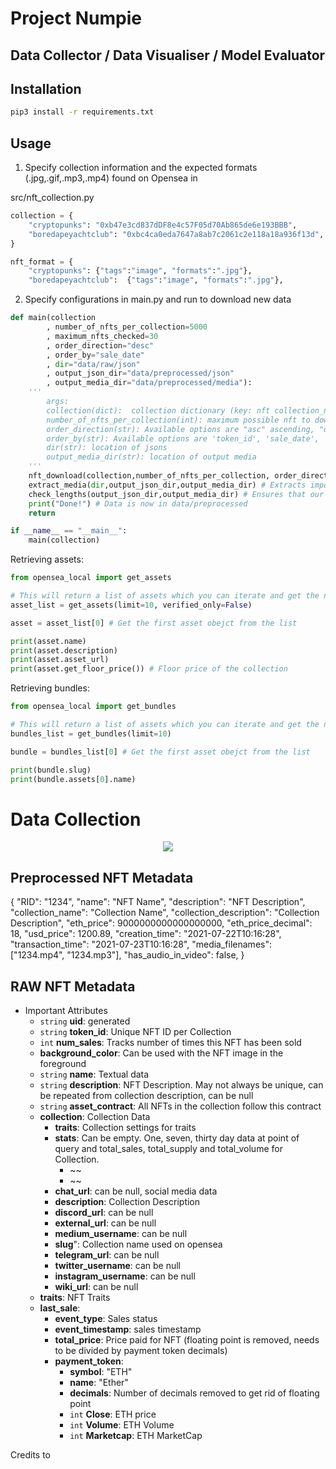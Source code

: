 # Project Numpie 

## Data Collector / Data Visualiser / Model Evaluator

## Installation

```bash
pip3 install -r requirements.txt
```

## Usage

1. Specify collection information and the expected formats (.jpg,.gif,.mp3,.mp4) found on Opensea in 

src/nft_collection.py
```python
collection = {
    "cryptopunks": "0xb47e3cd837dDF8e4c57F05d70Ab865de6e193BBB",             # (Image: JPG)       [Opensea: Art, Rank #1, last 7 days]
    "boredapeyachtclub": "0xbc4ca0eda7647a8ab7c2061c2e118a18a936f13d",       # (Image: JPG)       [Art, Rank #2, last 7 days]
}

nft_format = {
    "cryptopunks": {"tags":"image", "formats":".jpg"},
    "boredapeyachtclub":  {"tags":"image", "formats":".jpg"},
```

2. Specify configurations in main.py and run to download new data

```python
def main(collection
        , number_of_nfts_per_collection=5000
        , maximum_nfts_checked=30
        , order_direction="desc"
        , order_by="sale_date"
        , dir="data/raw/json"
        , output_json_dir="data/preprocessed/json"
        , output_media_dir="data/preprocessed/media"):
    '''
        args:
        collection(dict):  collection dictionary (key: nft collection_name value: c)
        number_of_nfts_per_collection(int): maximum possible nft to download for each collection
        order_direction(str): Available options are "asc" ascending, "desc"ex decending
        order_by(str): Available options are 'token_id', 'sale_date', 'sale_count', 'sale_price'.
        dir(str): location of jsons
        output_media_dir(str): location of output media
    '''
    nft_download(collection,number_of_nfts_per_collection, order_direction, order_by) # Downloads Jsons from Opensea and places them in /data/raw/json
    extract_media(dir,output_json_dir,output_media_dir) # Extracts important metadata and download and convert media data to our expected format
    check_lengths(output_json_dir,output_media_dir) # Ensures that our media downloaded corresponds to our json downloaded
    print("Done!") # Data is now in data/preprocessed
    return

if __name__ == "__main__":
    main(collection)
```


Retrieving assets:

```python
from opensea_local import get_assets

# This will return a list of assets which you can iterate and get the needed data
asset_list = get_assets(limit=10, verified_only=False)

asset = asset_list[0] # Get the first asset obejct from the list

print(asset.name)
print(asset.description)
print(asset.asset_url)
print(asset.get_floor_price()) # Floor price of the collection
```

Retrieving bundles:

```python
from opensea_local import get_bundles

# This will return a list of assets which you can iterate and get the needed data
bundles_list = get_bundles(limit=10)

bundle = bundles_list[0] # Get the first asset obejct from the list

print(bundle.slug)
print(bundle.assets[0].name)
```


# Data Collection

<p align="center">
  <img src="https://github.com/Cawinchan/project_numpie/blob/main/data/NFT_Data_Collection_update.png">
</p>

## Preprocessed NFT Metadata

{
  "RID": "1234",
  "name": "NFT Name",
  "description": "NFT Description",
  "collection_name": "Collection Name",
  "collection_description": "Collection Description",
  "eth_price": 9000000000000000000,
  "eth_price_decimal": 18,
  "usd_price": 1200.89,
  "creation_time": "2021-07-22T10:16:28",
  "transaction_time": "2021-07-23T10:16:28",
  "media_filenames": ["1234.mp4", "1234.mp3"],
  "has_audio_in_video": false,
}

## RAW NFT Metadata

- Important Attributes
    - `string` **uid**: generated
    - `string` **token_id**: Unique NFT ID per Collection
    - `int` **num_sales**: Tracks number of times this NFT has been sold
    - **background_color**: Can be used with the NFT image in the foreground
    - `string` **name**: Textual data
    - `string` **description**: NFT Description. May not always be unique, can be repeated from collection description, can be null
    - `string` **asset_contract**: All NFTs in the collection follow this contract 
    - **collection**: Collection Data
      - **traits**: Collection settings for traits
      - **stats**: Can be empty. One, seven, thirty day data at point of query and total_sales, total_supply and total_volume for Collection.
        - ~~
        - ~~
      - **chat_url**: can be null, social media data
      - **description**: Collection Description
      - **discord_url**: can be null
      - **external_url**: can be null
      - **medium_username**: can be null
      - **slug**": Collection name used on opensea
      - **telegram_url**: can be null
      - **twitter_username**: can be null
      - **instagram_username**: can be null
      - **wiki_url**: can be null
    - **traits**: NFT Traits 
    - **last_sale**:
        - **event_type**: Sales status 
        - **event_timestamp**: sales timestamp
        - **total_price**: Price paid for NFT (floating point is removed, needs to be divided by payment token decimals)
        - **payment_token**: 
          - **symbol**: "ETH"
          - **name**: "Ether"
          - **decimals**: Number of decimals removed to get rid of floating point
          - `int` **Close**: ETH price 
          - `int` **Volume**: ETH Volume
          - `int` **Marketcap**: ETH MarketCap

Credits to 

